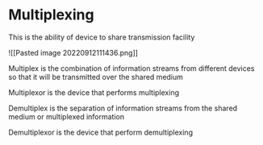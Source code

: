 # Multiplexing
This is the ability of device to share transmission facility

![[Pasted image 20220912111436.png]]

Multiplex is the combination of information streams from different devices so that it will be transmitted over the shared medium

Multiplexor is the device that performs multiplexing

Demultiplex is the separation of information streams from the shared medium or multiplexed information

Demultiplexor is the device that perform demultiplexing
